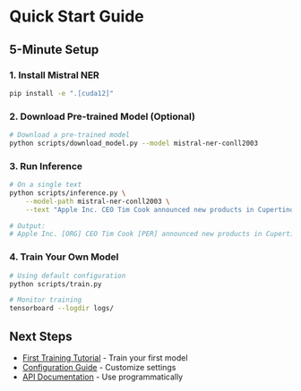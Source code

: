 # Quick Start Guide

## 5-Minute Setup

### 1. Install Mistral NER

```bash
pip install -e ".[cuda12]"
```

### 2. Download Pre-trained Model (Optional)

```bash
# Download a pre-trained model
python scripts/download_model.py --model mistral-ner-conll2003
```

### 3. Run Inference

```bash
# On a single text
python scripts/inference.py \
    --model-path mistral-ner-conll2003 \
    --text "Apple Inc. CEO Tim Cook announced new products in Cupertino."

# Output:
# Apple Inc. [ORG] CEO Tim Cook [PER] announced new products in Cupertino [LOC].
```

### 4. Train Your Own Model

```bash
# Using default configuration
python scripts/train.py

# Monitor training
tensorboard --logdir logs/
```

## Next Steps

- [First Training Tutorial](first-training.md) - Train your first model
- [Configuration Guide](../user-guide/configuration.md) - Customize settings
- [API Documentation](../api-reference/overview.md) - Use programmatically